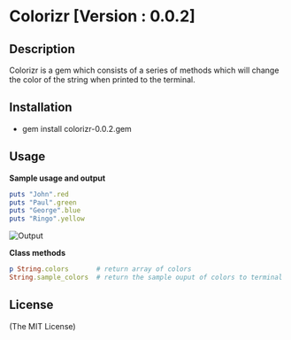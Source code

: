 # Colorizr [Version : 0.0.2]

## Description
Colorizr is a gem which consists of a series of methods which will change the color of the string when printed to the terminal. 

## Installation
- gem install colorizr-0.0.2.gem

## Usage

**Sample usage and output**
```ruby
puts "John".red
puts "Paul".green
puts "George".blue
puts "Ringo".yellow
```
![Output](https://d1khgl8swcnwva.cloudfront.net/images/list-797by.png)

**Class methods**
```ruby
p String.colors       # return array of colors
String.sample_colors  # return the sample ouput of colors to terminal
```

## License
(The MIT License)

